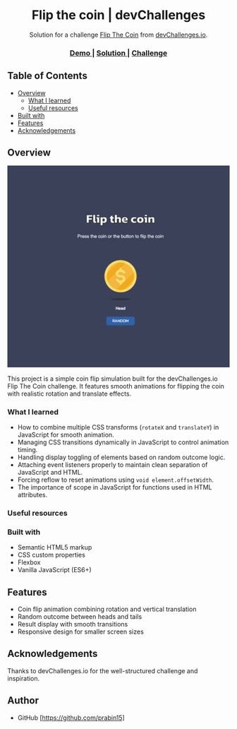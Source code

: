 <!-- Please update value in the {}  -->

<h1 align="center">Flip the coin | devChallenges</h1>

<div align="center">
   Solution for a challenge <a href="https://devchallenges.io/challenge/flip-the-coin" target="_blank">Flip The Coin</a> from <a href="http://devchallenges.io" target="_blank">devChallenges.io</a>.
</div>

<div align="center">
  <h3>
    <a href="https://prabin15.github.io/flip-the-coin/">
      Demo
    </a>
    <span> | </span>
    <a href="https://github.com/prabin15/flip-the-coin/">
      Solution
    </a>
    <span> | </span>
    <a href="https://devchallenges.io/challenge/flip-the-coin">
      Challenge
    </a>
  </h3>
</div>

<!-- TABLE OF CONTENTS -->

## Table of Contents

- [Overview](#overview)
  - [What I learned](#what-i-learned)
  - [Useful resources](#useful-resources)
- [Built with](#built-with)
- [Features](#features)
- [Acknowledgements](#acknowledgements)

<!-- OVERVIEW -->

## Overview

![screenshot](resources/screenshot.png)

<!--
Introduce your projects by taking a screenshot or a gif. Try to tell visitors a story about your project by answering:

- What have you learned/improved?
- Your wisdom? :)
-->This project is a simple coin flip simulation built for the devChallenges.io Flip The Coin challenge. It features smooth animations for flipping the coin with realistic rotation and translate effects.

### What I learned

<!-- Use this section to recap over some of your major learnings while working through this project. Writing these out and providing code samples of areas you want to highlight is a great way to reinforce your own knowledge. -->

- How to combine multiple CSS transforms (`rotateX` and `translateY`) in JavaScript for smooth animation.
- Managing CSS transitions dynamically in JavaScript to control animation timing.
- Handling display toggling of elements based on random outcome logic.
- Attaching event listeners properly to maintain clean separation of JavaScript and HTML.
- Forcing reflow to reset animations using `void element.offsetWidth`.
- The importance of scope in JavaScript for functions used in HTML attributes.

### Useful resources

<!--
- [Example resource 1](https://www.example.com) - This helped me for XYZ reason. I really liked this pattern and will use it going forward.
- [Example resource 2](https://www.example.com) - This is an amazing article which helped me finally understand XYZ. I'd recommend it to anyone still learning this concept.
-->

### Built with

<!-- This section should list any major frameworks that you built your project using. Here are a few examples.-->

- Semantic HTML5 markup
- CSS custom properties
- Flexbox
- Vanilla JavaScript (ES6+)

## Features

- Coin flip animation combining rotation and vertical translation
- Random outcome between heads and tails
- Result display with smooth transitions
- Responsive design for smaller screen sizes

## Acknowledgements

<!-- This section should list any articles or add-ons/plugins that helps you to complete the project. This is optional but it will help you in the future. For exmpale -->

Thanks to devChallenges.io for the well-structured challenge and inspiration.

## Author

- GitHub [https://github.com/prabin15]
